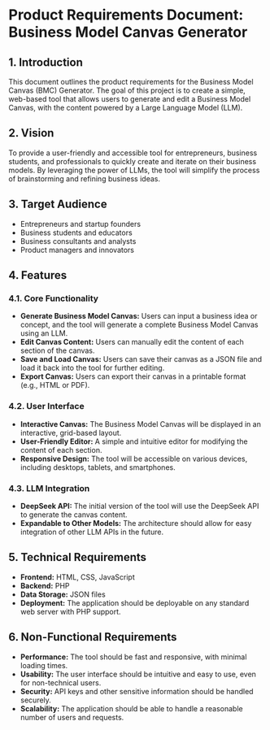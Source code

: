 # Product Requirements Document: Business Model Canvas Generator

## 1. Introduction

This document outlines the product requirements for the Business Model Canvas (BMC) Generator. The goal of this project is to create a simple, web-based tool that allows users to generate and edit a Business Model Canvas, with the content powered by a Large Language Model (LLM).

## 2. Vision

To provide a user-friendly and accessible tool for entrepreneurs, business students, and professionals to quickly create and iterate on their business models. By leveraging the power of LLMs, the tool will simplify the process of brainstorming and refining business ideas.

## 3. Target Audience

- Entrepreneurs and startup founders
- Business students and educators
- Business consultants and analysts
- Product managers and innovators

## 4. Features

### 4.1. Core Functionality

- **Generate Business Model Canvas:** Users can input a business idea or concept, and the tool will generate a complete Business Model Canvas using an LLM.
- **Edit Canvas Content:** Users can manually edit the content of each section of the canvas.
- **Save and Load Canvas:** Users can save their canvas as a JSON file and load it back into the tool for further editing.
- **Export Canvas:** Users can export their canvas in a printable format (e.g., HTML or PDF).

### 4.2. User Interface

- **Interactive Canvas:** The Business Model Canvas will be displayed in an interactive, grid-based layout.
- **User-Friendly Editor:** A simple and intuitive editor for modifying the content of each section.
- **Responsive Design:** The tool will be accessible on various devices, including desktops, tablets, and smartphones.

### 4.3. LLM Integration

- **DeepSeek API:** The initial version of the tool will use the DeepSeek API to generate the canvas content.
- **Expandable to Other Models:** The architecture should allow for easy integration of other LLM APIs in the future.

## 5. Technical Requirements

- **Frontend:** HTML, CSS, JavaScript
- **Backend:** PHP
- **Data Storage:** JSON files
- **Deployment:** The application should be deployable on any standard web server with PHP support.

## 6. Non-Functional Requirements

- **Performance:** The tool should be fast and responsive, with minimal loading times.
- **Usability:** The user interface should be intuitive and easy to use, even for non-technical users.
- **Security:** API keys and other sensitive information should be handled securely.
- **Scalability:** The application should be able to handle a reasonable number of users and requests.
